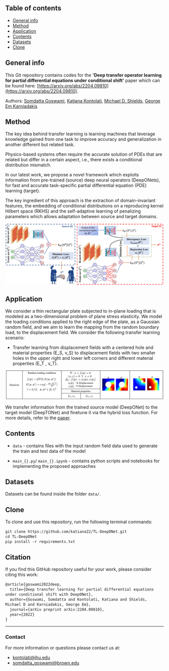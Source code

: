 ## Table of contents
* [General info](#general-info)
* [Method](#method)
* [Application](#application)
* [Contents](#contents)
* [Datasets](#datasets)
* [Clone](#clone)

## General info

This Git repository contains codes for the **'Deep transfer operator learning for partial
differential equations under conditional shift'** paper which can be found here: [https://arxiv.org/abs/2204.09810](https://arxiv.org/abs/2204.09810).

Authors: [Somdatta Goswami](https://scholar.google.com/citations?user=GaKrpSkAAAAJ&hl=en&oi=sra), [Katiana Kontolati](https://scholar.google.com/citations?user=n8wtUDYAAAAJ&hl=en&oi=sra), [Michael D. Shields](https://scholar.google.com/citations?user=hc85Ll0AAAAJ&hl=en), [George Em Karniadakis](https://scholar.google.com/citations?user=yZ0-ywkAAAAJ&hl=en)

## Method

The key idea behind transfer learning is learning machines that leverage knowledge gained from one task to improve accuracy and generalization in another different but related task.

Physics-based systems often require the accurate solution of PDEs that are related but differ in a certain aspect, i.e., there exists a conditional distribution mismatch.

In our latest work, we propose a novel framework which exploits information from pre-trained (source) deep neural operators (DeepONets), for fast and accurate task-specific partial differential equation (PDE) learning (target).

The key ingredient of this approach is the extraction of domain-invariant features, the embedding of conditional distributions on a reproducing kernel Hilbert space (RKHS) and the self-adaptive learning of penalizing parameters which allows adaptation between source and target domains.

<p align="center">
  <img src="schematics/TL-framework.jpg" width="900" />
</p>

## Application

We consider a thin rectangular plate subjected to in-plane loading that is modeled as a two-dimensional problem of plane stress elasticity. We model the loading conditions applied to the right edge of the plate, as a Gaussian random field, and we aim to learn the mapping from the random boundary
load, to the displacement field. We consider the following transfer learning scenario:
* Transfer learning from displacement fields with a centered hole and material properties (E_S, ν_S) to displacement fields with two smaller holes in the upper right and lower left corners and different material properties (E_T , ν_T).

<p align="center">
  <img src="schematics/application.png" width="900" />
</p>

We transfer information from the trained source model (DeepONet) to the target model (DeepTONet) and finetune it via the hybrid loss function. For more details, refer to the [paper](https://arxiv.org/abs/2204.09810).

## Contents

* ```data``` - contains files with the input random field data used to generate the train and test data of the model

* ```main_{}.py```/ ```main_{}.ipynb``` - contains python scripts and notebooks for implementing the proposed approaches

## Datasets

Datasets can be found inside the folder ```data/```.

## Clone

To clone and use this repository, run the following terminal commands:

```
git clone https://github.com/katiana22/TL-DeepONet.git
cd TL-DeepONet
pip install -r requirements.txt
```

## Citation

If you find this GitHub repository useful for your work, please consider citing this work:

```
@article{goswami2022deep,
  title={Deep transfer learning for partial differential equations under conditional shift with DeepONet},
  author={Goswami, Somdatta and Kontolati, Katiana and Shields, Michael D and Karniadakis, George Em},
  journal={arXiv preprint arXiv:2204.09810},
  year={2022}
}
```
______________________

### Contact
For more information or questions please contact us at:   
* kontolati@jhu.edu   
* somdatta_goswami@brown.edu
